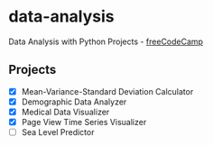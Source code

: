 # data-analysis

Data Analysis with Python Projects - [freeCodeCamp](https://www.freecodecamp.org/learn/data-analysis-with-python/)

## Projects

- [x] Mean-Variance-Standard Deviation Calculator
- [x] Demographic Data Analyzer
- [x] Medical Data Visualizer
- [x] Page View Time Series Visualizer
- [ ] Sea Level Predictor

